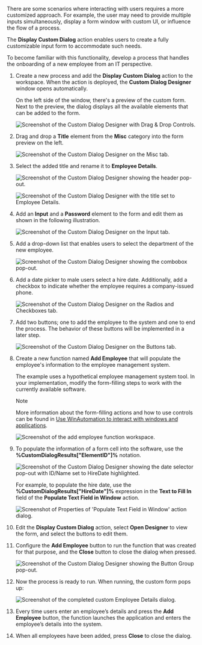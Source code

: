 There are some scenarios where interacting with users requires a more customized approach. For example, the user may need to provide multiple inputs simultaneously, display a form window with custom UI, or influence the flow of a process.

The **Display Custom Dialog** action enables users to create a fully customizable input form to accommodate such needs. 

To become familiar with this functionality, develop a process that handles the onboarding of a new employee from an IT perspective.

1. Create a new process and add the **Display Custom Dialog** action to the workspace. When the action is deployed, the **Custom Dialog Designer** window opens automatically.

    On the left side of the window, there's a preview of the custom form. Next to the preview, the dialog displays all the available elements that can be added to the form.

    ![Screenshot of the Custom Dialog Designer with Drag & Drop Controls.](..\media\custom-dialog-designer.png)

1. Drag and drop a **Title** element from the **Misc** category into the form preview on the left.

    ![Screenshot of the Custom Dialog Designer on the Misc tab.](..\media\custom-dialog-designer-misc.png)

1. Select the added title and rename it to **Employee Details**.

    ![Screenshot of the Custom Dialog Designer showing the header pop-out.](..\media\custom-dialog-designer-header-pop-out.png)

    ![Screenshot of the Custom Dialog Designer with the title set to Employee Details.](..\media\custom-dialog-designer-employee-details.png)

1. Add an **Input** and a **Password** element to the form and edit them as shown in the following illustration.

    ![Screenshot of the Custom Dialog Designer on the Input tab.](..\media\custom-dialog-designer-input.png)

1. Add a drop-down list that enables users to select the department of the new employee.

    ![Screenshot of the Custom Dialog Designer showing the combobox pop-out.](..\media\custom-dialog-designer-combo-box-pop-out.png)

1. Add a date picker to male users select a hire date. Additionally, add a checkbox to indicate whether the employee requires a company-issued phone.

    ![Screenshot of the Custom Dialog Designer on the Radios and Checkboxes tab.](..\media\custom-dialog-designer-radios-check-boxes.png)

1. Add two buttons; one to add the employee to the system and one to end the process. The behavior of these buttons will be implemented in a later step.

    ![Screenshot of the Custom Dialog Designer on the Buttons tab.](..\media\custom-dialog-designer-buttons.png)

1. Create a new function named **Add Employee** that will populate the employee's information to the employee management system.

    The example uses a hypothetical employee management system tool. In your implementation, modify the form-filling steps to work with the currently available software.

    > [!NOTE]
    > More information about the form-filling actions and how to use controls can be found in [Use WinAutomation to interact with windows and applications](../../ui-automation/index.yml).

    ![Screenshot of the add employee function workspace.](..\media\add-employee-function-workspace.png)

1. To populate the information of a form cell into the software, use the **%CustomDialogResults["ElementID"]%** notation. 

    ![Screenshot of the Custom Dialog Designer showing the date selector pop-out with ID/Name set to HireDate highlighted.](..\media\custom-dialog-designer-date-selector.png)

    For example, to populate the hire date, use the **%CustomDialogResults["HireDate"]%** expression in the **Text to Fill In** field of the **Populate Text Field in Window** action.

    ![Screenshot of Properties of 'Populate Text Field in Window' action dialog.](..\media\populate-text-field-in-window-properties-exercise.png)

1. Edit the **Display Custom Dialog** action, select **Open Designer** to view the form, and select the buttons to edit them.

1. Configure the **Add Employee** button to run the function that was created for that purpose, and the **Close** button to close the dialog when pressed.

    ![Screenshot of the Custom Dialog Designer showing the Button Group pop-out.](..\media\custom-dialog-designer-button-group-properties.png)

1. Now the process is ready to run. When running, the custom form pops up:

    ![Screenshot of the completed custom Employee Details dialog.](..\media\custom-dialog-final.png)

1. Every time users enter an employee’s details and press the **Add Employee** button, the function launches the application and enters the employee’s details into the system.

1. When all employees have been added, press **Close** to close the dialog.
